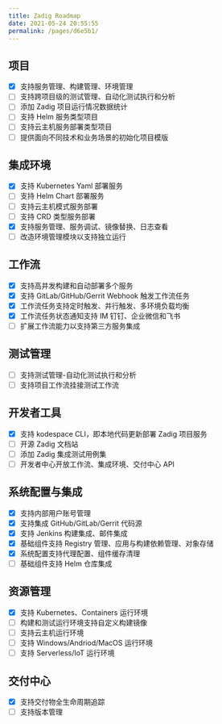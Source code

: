 ```yaml
---
title: Zadig Roadmap
date: 2021-05-24 20:55:55
permalink: /pages/d6e5b1/
---
```

## 项目
- [x] 支持服务管理、构建管理、环境管理
- [ ] 支持跨项目级的测试管理、自动化测试执行和分析
- [ ] 添加 Zadig 项目运行情况数据统计
- [ ] 支持 Helm 服务类型项目
- [ ] 支持云主机服务部署类型项目
- [ ] 提供面向不同技术和业务场景的初始化项目模版
## 集成环境
- [x] 支持 Kubernetes Yaml 部署服务
- [ ] 支持 Helm Chart 部署服务
- [ ] 支持云主机模式服务部署
- [ ] 支持 CRD 类型服务部署
- [x] 支持服务管理、服务调试、镜像替换、日志查看
- [ ] 改造环境管理模块以支持独立运行
## 工作流
- [x] 支持高并发构建和自动部署多个服务
- [x] 支持 GitLab/GitHub/Gerrit Webhook 触发工作流任务
- [x] 工作流任务支持定时触发、并行触发、多环境负载均衡
- [x] 工作流任务状态通知支持 IM 钉钉、企业微信和飞书 
- [ ] 扩展工作流能力以支持第三方服务集成
## 测试管理
- [ ] 支持测试管理-自动化测试执行和分析
- [ ] 支持项目工作流挂接测试工作流
## 开发者工具
- [x] 支持 kodespace CLI，即本地代码更新部署 Zadig 项目服务
- [ ] 开源 Zadig 文档站
- [ ] 添加 Zadig 集成测试用例集
- [ ] 开发者中心开放工作流、集成环境、交付中心 API
## 系统配置与集成
- [x] 支持内部用户账号管理
- [x] 支持集成 GitHub/GitLab/Gerrit 代码源
- [x] 支持 Jenkins 构建集成、邮件集成
- [x] 基础组件支持 Registry 管理、应用与构建依赖管理、对象存储
- [x] 系统配置支持代理配置、组件缓存清理
- [ ] 基础组件支持 Helm 仓库集成
## 资源管理
- [x] 支持 Kubernetes、Containers 运行环境
- [ ] 构建和测试运行环境支持自定义构建镜像
- [ ] 支持云主机运行环境
- [ ] 支持 Windows/Andriod/MacOS 运行环境
- [ ] 支持 Serverless/IoT 运行环境
## 交付中心
- [x] 支持交付物全生命周期追踪
- [ ] 支持版本管理
